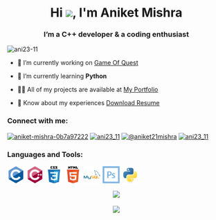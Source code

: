 <h1 align="center">Hi <img src="https://raw.githubusercontent.com/MartinHeinz/MartinHeinz/master/wave.gif" width="30px">, I'm Aniket Mishra</h1>
<h3 align="center">I’m a C++ developer & a coding enthusiast</h3>

<p align="left"> <img src="https://komarev.com/ghpvc/?username=ani23-11&label=Profile%20views&color=0e75b6&style=flat" alt="ani23-11" /> </p>

- 🔭 I’m currently working on [Game Of Quest](https://github.com/ani23-11/Game-Of-Quest)

- 🌱 I’m currently learning **Python**

- 👨‍💻 All of my projects are available at [My Portfolio](https://ani23-11.github.io/)

- 📄 Know about my experiences [Download Resume](https://github.com/ani23-11/Resume/raw/main/Aniket%20Mishra%20Resume.pdf)

<h3 align="left">Connect with me:</h3>
<p align="left">
<a href="https://linkedin.com/in/aniket-mishra-0b7a97222" target="blank"><img align="center" src="https://raw.githubusercontent.com/rahuldkjain/github-profile-readme-generator/master/src/images/icons/Social/linked-in-alt.svg" alt="aniket-mishra-0b7a97222" height="30" width="40" /></a>
<a href="https://instagram.com/ani23_11" target="blank"><img align="center" src="https://raw.githubusercontent.com/rahuldkjain/github-profile-readme-generator/master/src/images/icons/Social/instagram.svg" alt="ani23_11" height="30" width="40" /></a>
<a href="https://www.hackerrank.com/aniket21mishra" target="blank"><img align="center" src="https://raw.githubusercontent.com/rahuldkjain/github-profile-readme-generator/master/src/images/icons/Social/hackerrank.svg" alt="@aniket21mishra" height="30" width="40" /></a>
<a href="https://www.leetcode.com/ani23_11" target="blank"><img align="center" src="https://raw.githubusercontent.com/rahuldkjain/github-profile-readme-generator/master/src/images/icons/Social/leet-code.svg" alt="ani23_11" height="30" width="40" /></a>
</p>

<h3 align="left">Languages and Tools:</h3>
<p align="left"> <a target="_blank" rel="noreferrer"> <img src="https://raw.githubusercontent.com/devicons/devicon/master/icons/c/c-original.svg" alt="c" width="40" height="40"/> </a> <a target="_blank" rel="noreferrer"> <img src="https://raw.githubusercontent.com/devicons/devicon/master/icons/cplusplus/cplusplus-original.svg" alt="cplusplus" width="40" height="40"/> </a> <a target="_blank" rel="noreferrer"> <img src="https://raw.githubusercontent.com/devicons/devicon/master/icons/css3/css3-original-wordmark.svg" alt="css3" width="40" height="40"/> </a> <a target="_blank" rel="noreferrer"> <img src="https://raw.githubusercontent.com/devicons/devicon/master/icons/html5/html5-original-wordmark.svg" alt="html5" width="40" height="40"/> </a> <a target="_blank" rel="noreferrer"> <img src="https://raw.githubusercontent.com/devicons/devicon/master/icons/mysql/mysql-original-wordmark.svg" alt="mysql" width="40" height="40"/> </a> <a target="_blank" rel="noreferrer"> <img src="https://raw.githubusercontent.com/devicons/devicon/master/icons/photoshop/photoshop-line.svg" alt="photoshop" width="40" height="40"/> </a> <a target="_blank" rel="noreferrer"> <img src="https://raw.githubusercontent.com/devicons/devicon/master/icons/python/python-original.svg" alt="python" width="40" height="40"/> </a> </p>

<p align="center">
<a href="https://github.com/ani23-11">
  <img height="160em" src="https://github-readme-stats.vercel.app/api?username=ani23-11&show_icons=true&count_private=true&theme=react&bg_color=060A0CD0" />
</a>
</p>

<p align="center">
  <a href="https://github.com/ani23-11">
    <img align="center" src="https://github-readme-streak-stats.herokuapp.com/?user=ani23-11&&theme=black-ice&background=060A0CD0" /></a></p>
